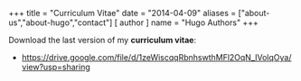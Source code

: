 +++
title = "Curriculum Vitae"
date = "2014-04-09"
aliases = ["about-us","about-hugo","contact"]
[ author ]
  name = "Hugo Authors"
+++

Download the last version of my **curriculum vitae**:

* https://drive.google.com/file/d/1zeWiscqqRbnhswthMFl2OqN_IVolqOya/view?usp=sharing


